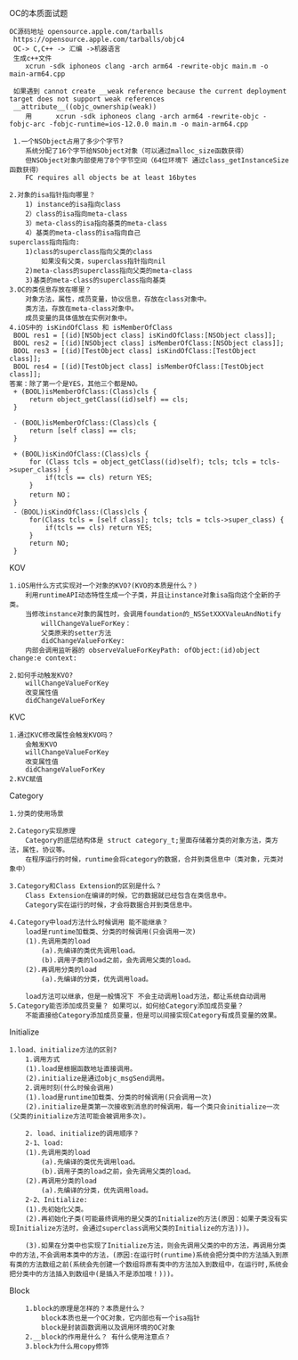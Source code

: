 OC的本质面试题

    OC源码地址 opensource.apple.com/tarballs
     https://opensource.apple.com/tarballs/objc4
     OC-> C,C++ -> 汇编 ->机器语言
     生成c++文件
        xcrun -sdk iphoneos clang -arch arm64 -rewrite-objc main.m -o main-arm64.cpp
     
     如果遇到 cannot create __weak reference because the current deployment target does not support weak references
     __attribute__((objc_ownership(weak))
        用      xcrun -sdk iphoneos clang -arch arm64 -rewrite-objc -fobjc-arc -fobjc-runtime=ios-12.0.0 main.m -o main-arm64.cpp
     
     1.一个NSObject占用了多少个字节?
        系统分配了16个字节给NSObject对象（可以通过malloc_size函数获得）
        但NSObject对象内部使用了8个字节空间（64位环境下 通过class_getInstanceSize函数获得）
        FC requires all objects be at least 16bytes
 
    2.对象的isa指针指向哪里？
        1) instance的isa指向class
        2）class的isa指向meta-class
        3）meta-class的isa指向基类的meta-class
        4）基类的meta-class的isa指向自己
    superclass指向指向:
        1)class的superclass指向父类的class
            如果没有父类，superclass指针指向nil
        2)meta-class的superclass指向父类的meta-class
        3)基类的meta-class的superclass指向基类
    3.OC的类信息存放在哪里？
        对象方法，属性，成员变量，协议信息，存放在class对象中。
        类方法，存放在meta-class对象中。
        成员变量的具体值放在实例对象中。
    4.iOS中的 isKindOfClass 和 isMemberOfClass
     BOOL res1 = [(id)[NSObject class] isKindOfClass:[NSObject class]];
     BOOL res2 = [(id)[NSObject class] isMemberOfClass:[NSObject class]];
     BOOL res3 = [(id)[TestObject class] isKindOfClass:[TestObject class]];
     BOOL res4 = [(id)[TestObject class] isMemberOfClass:[TestObject class]];
    答案：除了第一个是YES，其他三个都是NO。
     + (BOOL)isMemberOfClass:(Class)cls {
         return object_getClass((id)self) == cls;
     }

     - (BOOL)isMemberOfClass:(Class)cls {
         return [self class] == cls;
     }

     + (BOOL)isKindOfClass:(Class)cls {
         for (Class tcls = object_getClass((id)self); tcls; tcls = tcls->super_class) {
             if(tcls == cls) return YES;
         }
         return NO；
     }
     -（BOOL)isKindOfClass:(Class)cls {
         for(Class tcls = [self class]; tcls; tcls = tcls->super_class) {
             if(tcls == cls) return YES;
         }
         return NO;
     }

KOV

    1.iOS用什么方式实现对一个对象的KVO?(KVO的本质是什么？)
        利用runtimeAPI动态特性生成一个子类，并且让instance对象isa指向这个全新的子类。
        当修改instance对象的属性时，会调用foundation的_NSSetXXXValeuAndNotify
            willChangeValueForKey：
            父类原来的setter方法
            didChangeValueForKey:
        内部会调用监听器的 observeValueForKeyPath: ofObject:(id)object change:e context:
        
    2.如何手动触发KVO?
        willChangeValueForKey
        改变属性值
        didChangeValueForKey
        
KVC

    1.通过KVC修改属性会触发KVO吗？
        会触发KVO
        willChangeValueForKey
        改变属性值
        didChangeValueForKey
    2.KVC赋值
    
Category

    1.分类的使用场景
    
    2.Category实现原理
        Category的底层结构体是 struct category_t;里面存储着分类的对象方法，类方法，属性，协议等。
        在程序运行的时候，runtime会将category的数据，合并到类信息中（类对象，元类对象中）
    
    3.Category和Class Extension的区别是什么？
        Class Extension在编译的时候，它的数据就已经包含在类信息中。
        Category实在运行的时候，才会将数据合并到类信息中。
    
    4.Category中load方法什么时候调用 能不能继承？
        load是runtime加载类、分类的时候调用(只会调用一次)
        (1).先调用类的load
            (a).先编译的类优先调用load。
            (b).调用子类的load之前，会先调用父类的load。
        (2).再调用分类的load
            (a).先编译的分类，优先调用load。
            
        load方法可以继承，但是一般情况下 不会主动调用load方法，都让系统自动调用
    5.Category能否添加成员变量？ 如果可以，如何给Category添加成员变量？
        不能直接给Category添加成员变量，但是可以间接实现Category有成员变量的效果。
        
        
Initialize
    
    1.load、initialize方法的区别?
        1.调用方式
        (1).load是根据函数地址直接调用。
        (2).initialize是通过objc_msgSend调用。
        2.调用时刻(什么时候会调用)
        (1).load是runtime加载类、分类的时候调用(只会调用一次)
        (2).initialize是类第一次接收到消息的时候调用，每一个类只会initialize一次(父类的initialize方法可能会被调用多次)。

        2. load、initialize的调用顺序？
        2-1、load:
        (1).先调用类的load
            (a).先编译的类优先调用load。
            (b).调用子类的load之前，会先调用父类的load。
        (2).再调用分类的load
            (a).先编译的分类，优先调用load。
        2-2、Initialize:
        (1).先初始化父类。
        (2).再初始化子类(可能最终调用的是父类的Initialize的方法(原因：如果子类没有实现Initialize方法时，会通过superclass调用父类的Initialize的方法)))。

        (3).如果在分类中也实现了Initialize方法，则会先调用父类的中的方法，再调用分类中的方法,不会调用本类中的方法，(原因:在运行时(runtime)系统会把分类中的方法插入到原有类的方法数组之前(系统会先创建一个数组将原有类中的方法加入到数组中，在运行时,系统会把分类中的方法插入到数组中(是插入不是添加哦！)))。
    
Block
        
        1.block的原理是怎样的？本质是什么？
            block本质也是一个OC对象，它内部也有一个isa指针
            block是封装函数调用以及调用环境的OC对象
        2.__block的作用是什么？ 有什么使用注意点？
        3.block为什么用copy修饰
    

